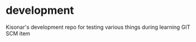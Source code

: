 development
===========

Kisonar's development repo for testing various things during learning GIT SCM item

